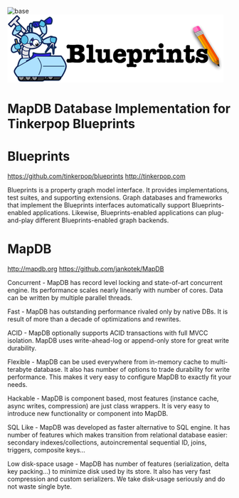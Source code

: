 
![base](http://www.mapdb.org/images/logo.png)
![base](https://raw.githubusercontent.com/tinkerpop/blueprints/master/doc/images/blueprints-logo.png)

MapDB Database Implementation for Tinkerpop Blueprints
======================================================

Blueprints
==========
https://github.com/tinkerpop/blueprints
http://tinkerpop.com

Blueprints is a property graph model interface. It provides implementations, test suites, and supporting extensions. Graph databases and frameworks that implement the Blueprints interfaces automatically support Blueprints-enabled applications. Likewise, Blueprints-enabled applications can plug-and-play different Blueprints-enabled graph backends.

MapDB
=====
http://mapdb.org
https://github.com/jankotek/MapDB

Concurrent - MapDB has record level locking and state-of-art concurrent engine. Its performance scales nearly linearly with number of cores. Data can be written by multiple parallel threads.

Fast - MapDB has outstanding performance rivaled only by native DBs. It is result of more than a decade of optimizations and rewrites.

ACID - MapDB optionally supports ACID transactions with full MVCC isolation. MapDB uses write-ahead-log or append-only store for great write durability.

Flexible - MapDB can be used everywhere from in-memory cache to multi-terabyte database. It also has number of options to trade durability for write performance. This makes it very easy to configure MapDB to exactly fit your needs.

Hackable - MapDB is component based, most features (instance cache, async writes, compression) are just class wrappers. It is very easy to introduce new functionality or component into MapDB.

SQL Like - MapDB was developed as faster alternative to SQL engine. It has number of features which makes transition from relational database easier: secondary indexes/collections, autoincremental sequential ID, joins, triggers, composite keys…

Low disk-space usage - MapDB has number of features (serialization, delta key packing…) to minimize disk used by its store. It also has very fast compression and custom serializers. We take disk-usage seriously and do not waste single byte.
